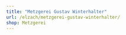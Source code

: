 ```yaml
---
title: "Metzgerei Gustav Winterhalter"
url: /elzach/metzgerei-gustav-winterhalter/
shop: Metzgerei
---
```

